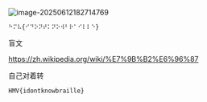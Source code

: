 ![image-20250612182714769](https://7r1umphk.github.io/image/202506121827070.webp)

```
⠓⠍⠧{⠊⠙⠕⠝⠞⠅⠝⠕⠺⠃⠗⠁⠊⠇⠇⠑}
```

盲文

https://zh.wikipedia.org/wiki/%E7%9B%B2%E6%96%87

自己对着转

```
HMV{idontknowbraille}
```

